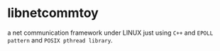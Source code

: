 # libnetcommtoy
a net communication framework under LINUX just using `C++` and `EPOLL pattern` and `POSIX pthread library`. 

